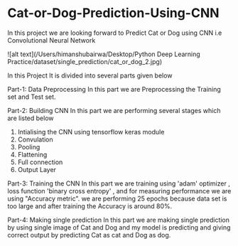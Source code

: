 # Cat-or-Dog-Prediction-Using-CNN
In this project we are looking forward to Predict Cat or Dog using CNN i.e Convolutional Neural Network 

![alt text](/Users/himanshubairwa/Desktop/Python Deep Learning Practice/dataset/single_prediction/cat_or_dog_2.jpg)


In this Project It is divided into several parts given below

Part-1: Data Preprocessing
In this part we are Preprocessing the Training set and Test set.

Part-2: Building CNN
In this part we are performing several stages which are listed below
1) Intialising the CNN using tensorflow keras module
2) Convulation
3) Pooling
4) Flattening
5) Full connection
6) Output Layer

Part-3: Training the CNN
In this part we are training using 'adam' optimizer , loss function 'binary cross entropy' , and for measuring performance we are using "Accuracy metric".
we are performing 25 epochs because data set is too large and after training the Accuracy is around 80%.


Part-4: Making single prediction
In this part we are making single prediction by using single image of Cat and Dog and my model is predicting and giving correct output by predicting Cat as cat and Dog as dog.

